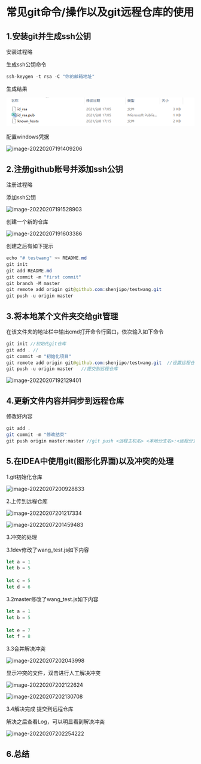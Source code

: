 # 常见git命令/操作以及git远程仓库的使用

## 1.安装git并生成ssh公钥

安装过程略

生成ssh公钥命令

```javascript
ssh-keygen -t rsa -C "你的邮箱地址"
```

生成结果

<img src=".\img\image-20220207191156486.png" align=center/>

配置windows凭据

![image-20220207191409206](D:\document\notebook\image-20220207191409206.png)

## 2.注册github账号并添加ssh公钥

注册过程略

添加ssh公钥

![image-20220207191528903](D:\document\notebook\image-20220207191528903.png)

创建一个新的仓库

![image-20220207191603386](D:\document\notebook\image-20220207191603386.png)

创建之后有如下提示

```java
echo "# testwang" >> README.md
git init
git add README.md
git commit -m "first commit"
git branch -M master
git remote add origin git@github.com:shenjipo/testwang.git
git push -u origin master
```

## 3.将本地某个文件夹交给git管理

在该文件夹的地址栏中输出cmd打开命令行窗口，依次输入如下命令

```java
git init //初始化git仓库
git add . //
git commit -m "初始化项目"
git remote add origin git@github.com:shenjipo/testwang.git  //设置远程仓库地址
git push -u origin master   //提交到远程仓库
```

![image-20220207192129401](D:\document\notebook\image-20220207192129401.png)

## 4.更新文件内容并同步到远程仓库

修改好内容

```java
git add .
git commit -m "修改结束"
git push origin master:master //git push <远程主机名> <本地分支名>:<远程分支名>
```



## 5.在IDEA中使用git(图形化界面)以及冲突的处理

1.git初始化仓库

![image-20220207200928833](D:\document\notebook\image-20220207200928833.png)

2.上传到远程仓库

![image-20220207201217334](D:\document\notebook\image-20220207201217334.png)

![image-20220207201459483](D:\document\notebook\image-20220207201459483.png)

3.冲突的处理

3.1dev修改了wang_test.js如下内容

```javascript
let a = 1
let b = 5

let c = 5
let d = 6
```

3.2master修改了wang_test.js如下内容

```javascript
let a = 1
let b = 5

let e = 7
let f = 8
```

3.3合并解决冲突

![image-20220207202043998](D:\document\notebook\image-20220207202043998.png)

显示冲突的文件，双击进行人工解决冲突

![image-20220207202122624](D:\document\notebook\image-20220207202122624.png)

![image-20220207202130708](D:\document\notebook\image-20220207202130708.png)

3.4解决完成 提交到远程仓库

解决之后查看Log，可以明显看到解决冲突

![image-20220207202254222](D:\document\notebook\image-20220207202254222.png)

## 6.总结



